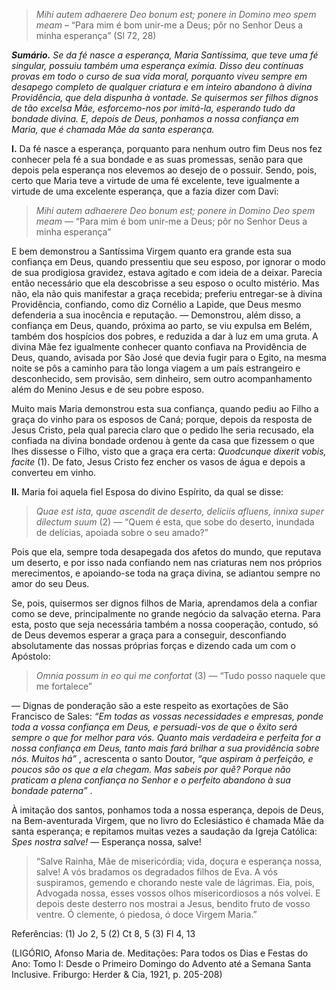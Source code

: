 > *Mihi autem adhaerere Deo bonum est; ponere in Domino meo spem meam* – “Para mim é bom unir-me a Deus; pôr no Senhor Deus a minha esperança” (Sl 72, 28)

***Sumário.** Se da fé nasce a esperança, Maria Santíssima, que teve uma fé singular, possuiu também uma esperança exímia. Disso deu contínuas provas em todo o curso de sua vida moral, porquanto viveu sempre em desapego completo de qualquer criatura e em inteiro abandono à divina Providência, que dela dispunha à vontade. Se quisermos ser filhos dignos de tão excelsa Mãe, esforcemo-nos por imitá-la, esperando tudo da bondade divina. E, depois de Deus, ponhamos a nossa confiança em Maria, que é chamada Mãe da santa esperança.*

**I.** Da fé nasce a esperança, porquanto para nenhum outro fim Deus nos fez conhecer pela fé a sua bondade e as suas promessas, senão para que depois pela esperança nos elevemos ao desejo de o possuir. Sendo, pois, certo que Maria teve a virtude de uma fé excelente, teve igualmente a virtude de uma excelente esperança, que a fazia dizer com Davi:

> *Mihi autem adhaerere Deo bonum est; ponere in Domino Deo spem meam* ― “Para mim é bom unir-me a Deus; pôr no Senhor Deus a minha esperança”

E bem demonstrou a Santíssima Virgem quanto era grande esta sua confiança em Deus, quando pressentiu que seu esposo, por ignorar o modo de sua prodigiosa gravidez, estava agitado e com ideia de a deixar. Parecia então necessário que ela descobrisse a seu esposo o oculto mistério. Mas não, ela não quis manifestar a graça recebida; preferiu entregar-se à divina Providência, confiando, como diz Cornélio a Lapide, que Deus mesmo defenderia a sua inocência e reputação. ― Demonstrou, além disso, a confiança em Deus, quando, próxima ao parto, se viu expulsa em Belém, também dos hospícios dos pobres, e reduzida a dar à luz em uma gruta. A divina Mãe fez igualmente conhecer quanto confiava na Providência de Deus, quando, avisada por São José que devia fugir para o Egito, na mesma noite se pôs a caminho para tão longa viagem a um país estrangeiro e desconhecido, sem provisão, sem dinheiro, sem outro acompanhamento além do Menino Jesus e de seu pobre esposo.

Muito mais Maria demonstrou esta sua confiança, quando pediu ao Filho a graça do vinho para os esposos de Caná; porque, depois da resposta de Jesus Cristo, pela qual parecia claro que o pedido lhe seria recusado, ela confiada na divina bondade ordenou à gente da casa que fizessem o que lhes dissesse o Filho, visto que a graça era certa: *Quodcunque dixerit vobis, facite* (1). De fato, Jesus Cristo fez encher os vasos de água e depois a converteu em vinho.

**II.** Maria foi aquela fiel Esposa do divino Espírito, da qual se disse:

> *Quae est ista, quae ascendit de deserto, deliciis afluens, innixa super dilectum suum* (2) ― “Quem é esta, que sobe do deserto, inundada de delícias, apoiada sobre o seu amado?”

Pois que ela, sempre toda desapegada dos afetos do mundo, que reputava um deserto, e por isso nada confiando nem nas criaturas nem nos próprios merecimentos, e apoiando-se toda na graça divina, se adiantou sempre no amor do seu Deus.

Se, pois, quisermos ser dignos filhos de Maria, aprendamos dela a confiar como se deve, principalmente no grande negócio da salvação eterna. Para esta, posto que seja necessária também a nossa cooperação, contudo, só de Deus devemos esperar a graça para a conseguir, desconfiando absolutamente das nossas próprias forças e dizendo cada um com o Apóstolo:

> *Omnia possum in eo qui me confortat* (3) ― “Tudo posso naquele que me fortalece”

― Dignas de ponderação são a este respeito as exortações de São Francisco de Sales: *“Em todas as vossas necessidades e empresas, ponde toda a vossa confiança em Deus, e persuadi-vos de que o êxito será sempre o que for melhor para vós. Quanto mais verdadeira e perfeita for a nossa confiança em Deus, tanto mais fará brilhar a sua providência sobre nós. Muitos há”* , acrescenta o santo Doutor, *“que aspiram à perfeição, e poucos são os que a ela chegam. Mas sabeis por quê? Porque não praticam a plena confiança no Senhor e o perfeito abandono à sua bondade paterna”* .

À imitação dos santos, ponhamos toda a nossa esperança, depois de Deus, na Bem-aventurada Virgem, que no livro do Eclesiástico é chamada Mãe da santa esperança; e repitamos muitas vezes a saudação da Igreja Católica: *Spes nostra salve!* ― Esperança nossa, salve!

> “Salve Rainha, Mãe de misericórdia; vida, doçura e esperança nossa, salve! A vós bradamos os degradados filhos de Eva. A vós suspiramos, gemendo e chorando neste vale de lágrimas. Eia, pois, Advogada nossa, esses vossos olhos misericordiosos a nós volvei. E depois deste desterro nos mostrai a Jesus, bendito fruto de vosso ventre. Ó clemente, ó piedosa, ó doce Virgem Maria.”

Referências: (1) Jo 2, 5 (2) Ct 8, 5 (3) Fl 4, 13

(LIGÓRIO, Afonso Maria de. Meditações: Para todos os Dias e Festas do Ano: Tomo I: Desde o Primeiro Domingo do Advento até a Semana Santa Inclusive. Friburgo: Herder & Cia, 1921, p. 205-208)
